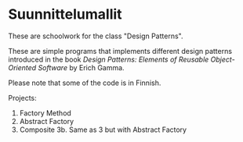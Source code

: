 # Suunnittelumallit
These are schoolwork for the class "Design Patterns". 

These are simple programs that implements different design patterns introduced in the book _Design Patterns: Elements of Reusable Object-Oriented Software_ by Erich Gamma.

Please note that some of the code is in Finnish.

Projects:
1. Factory Method
2. Abstract Factory
3. Composite
3b. Same as 3 but with Abstract Factory
